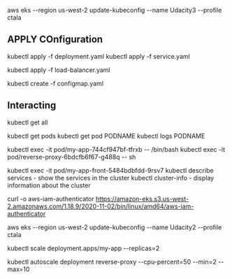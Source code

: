 aws eks --region us-west-2 update-kubeconfig --name Udacity3 --profile ctala  


## APPLY COnfiguration
kubectl apply -f deployment.yaml
kubectl apply -f service.yaml

kubectl apply -f load-balancer.yaml

kubectl create -f configmap.yaml

## Interacting
kubectl get all

kubectl get pods
kubectl get pod PODNAME
kubectl logs PODNAME


kubectl exec -it pod/my-app-744cf947bf-tfrxb -- /bin/bash
kubectl exec -it pod/reverse-proxy-6bdcfb6f67-g488q -- sh

kubectl exec -it  pod/my-app-front-5484bdbfdd-9rsv7
kubectl describe services - show the services in the cluster
kubectl cluster-info - display information about the cluster



curl -o aws-iam-authenticator https://amazon-eks.s3.us-west-2.amazonaws.com/1.18.9/2020-11-02/bin/linux/amd64/aws-iam-authenticator


aws eks --region us-west-2 update-kubeconfig --name Udacity2 --profile ctala


kubectl scale deployment.apps/my-app --replicas=2


kubectl autoscale deployment reverse-proxy --cpu-percent=50 --min=2 --max=10